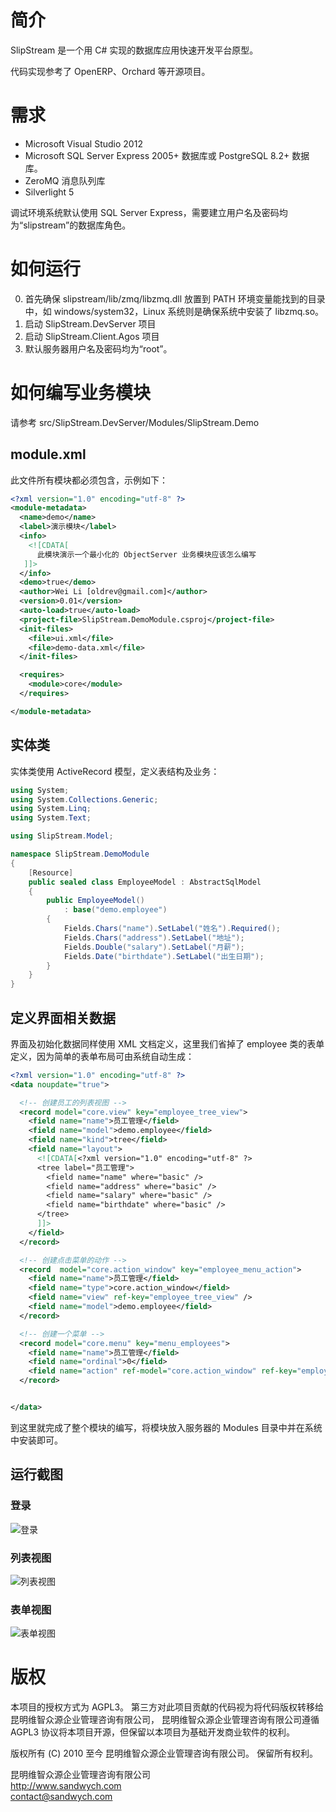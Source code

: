 # 简介

SlipStream 是一个用 C# 实现的数据库应用快速开发平台原型。

代码实现参考了 OpenERP、Orchard 等开源项目。

# 需求

* Microsoft Visual Studio 2012
* Microsoft SQL Server Express 2005+ 数据库或 PostgreSQL 8.2+ 数据库。
* ZeroMQ 消息队列库
* Silverlight 5

调试环境系统默认使用 SQL Server Express，需要建立用户名及密码均为“slipstream”的数据库角色。

# 如何运行
0. 首先确保 slipstream/lib/zmq/libzmq.dll 放置到 PATH 环境变量能找到的目录中，如 windows/system32，Linux 系统则是确保系统中安装了 libzmq.so。
1. 启动 SlipStream.DevServer 项目
2. 启动 SlipStream.Client.Agos 项目
3. 默认服务器用户名及密码均为“root”。


# 如何编写业务模块

请参考 src/SlipStream.DevServer/Modules/SlipStream.Demo

## module.xml

此文件所有模块都必须包含，示例如下：
```xml
<?xml version="1.0" encoding="utf-8" ?>
<module-metadata>
  <name>demo</name>
  <label>演示模块</label>
  <info>
    <![CDATA[
      此模块演示一个最小化的 ObjectServer 业务模块应该怎么编写
   ]]>
  </info>
  <demo>true</demo>
  <author>Wei Li [oldrev@gmail.com]</author>
  <version>0.01</version>
  <auto-load>true</auto-load>
  <project-file>SlipStream.DemoModule.csproj</project-file>
  <init-files>
    <file>ui.xml</file>
    <file>demo-data.xml</file>
  </init-files>

  <requires>
    <module>core</module>
  </requires>

</module-metadata>
```
## 实体类

实体类使用 ActiveRecord 模型，定义表结构及业务：

```C#
using System;
using System.Collections.Generic;
using System.Linq;
using System.Text;

using SlipStream.Model;

namespace SlipStream.DemoModule
{
    [Resource]
    public sealed class EmployeeModel : AbstractSqlModel
    {
        public EmployeeModel()
            : base("demo.employee")
        {
            Fields.Chars("name").SetLabel("姓名").Required();
            Fields.Chars("address").SetLabel("地址");
            Fields.Double("salary").SetLabel("月薪");
            Fields.Date("birthdate").SetLabel("出生日期");
        }
    }
}
```

## 定义界面相关数据

界面及初始化数据同样使用 XML 文档定义，这里我们省掉了 employee 类的表单定义，因为简单的表单布局可由系统自动生成：
```xml
<?xml version="1.0" encoding="utf-8" ?>
<data noupdate="true">

  <!-- 创建员工的列表视图 -->
  <record model="core.view" key="employee_tree_view">
    <field name="name">员工管理</field>
    <field name="model">demo.employee</field>
    <field name="kind">tree</field>
    <field name="layout">
      <![CDATA[<?xml version="1.0" encoding="utf-8" ?>
      <tree label="员工管理">
        <field name="name" where="basic" />
        <field name="address" where="basic" />
        <field name="salary" where="basic" />
        <field name="birthdate" where="basic" />
      </tree>
      ]]>
    </field>
  </record>

  <!-- 创建点击菜单的动作 -->
  <record  model="core.action_window" key="employee_menu_action">
    <field name="name">员工管理</field>
    <field name="type">core.action_window</field>
    <field name="view" ref-key="employee_tree_view" />
    <field name="model">demo.employee</field>
  </record>

  <!-- 创建一个菜单 -->
  <record model="core.menu" key="menu_employees">
    <field name="name">员工管理</field>
    <field name="ordinal">0</field>
    <field name="action" ref-model="core.action_window" ref-key="employee_menu_action" />
  </record>


</data>
```

到这里就完成了整个模块的编写，将模块放入服务器的 Modules 目录中并在系统中安装即可。

## 运行截图

### 登录
![登录](https://github.com/Sandwych/slipstream/raw/master/doc/static/images/demo/login.png)

### 列表视图
![列表视图](https://github.com/Sandwych/slipstream/raw/master/doc/static/images/demo/list-view.png)

### 表单视图
![表单视图](https://github.com/Sandwych/slipstream/raw/master/doc/static/images/demo/formview.png)

# 版权

本项目的授权方式为 AGPL3。
第三方对此项目贡献的代码视为将代码版权转移给昆明维智众源企业管理咨询有限公司，
昆明维智众源企业管理咨询有限公司遵循 AGPL3 协议将本项目开源，但保留以本项目为基础开发商业软件的权利。

版权所有 (C) 2010 至今 昆明维智众源企业管理咨询有限公司。
保留所有权利。

昆明维智众源企业管理咨询有限公司  
http://www.sandwych.com  
contact@sandwych.com  
